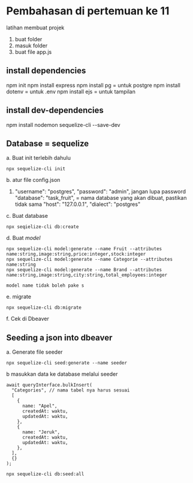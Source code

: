 # Pembahasan di pertemuan ke 11

latihan membuat projek

1. buat folder
2. masuk folder
3. buat file app.js

## install dependencies
npm init
npm install express
npm install pg = untuk postgre
npm install dotenv = untuk .env
npm install ejs = untuk tampilan

## install dev-dependencies
npm install nodemon sequelize-cli --save-dev

## Database = sequelize

a. Buat init terlebih dahulu

    npx sequelize-cli init

b. atur file config.json
1. "username": "postgres",
    "password": "admin", jangan lupa password
    "database": "task_fruit", = nama database yang akan dibuat, pastikan tidak sama
    "host": "127.0.0.1",
    "dialect": "postgres"

c. Buat database 

    npx seqielize-cli db:create

d. Buat _model_

    npx sequelize-cli model:generate --name Fruit --attributes name:string,image:string,price:integer,stock:integer
    npx sequelize-cli model:generate --name Categorie --attributes name:string
    npx sequelize-cli model:generate --name Brand --attributes name:string,image:string,city:string,total_employees:integer

    model name tidak boleh pake s

e. migrate
    
    npx sequelize-cli db:migrate

f. Cek di Dbeaver

## Seeding a json into dbeaver

a. Generate file seeder

    npx sequelize-cli seed:generate --name seeder

b masukkan data ke database melalui seeder

    await queryInterface.bulkInsert(
      "Categories", // nama tabel nya harus sesuai
      [
        {
          name: "Apel",
          createdAt: waktu,
          updatedAt: waktu,
        },
        {
          name: "Jeruk",
          createdAt: waktu,
          updatedAt: waktu,
        },
      ],
      {}
    );

    npx sequelize-cli db:seed:all





